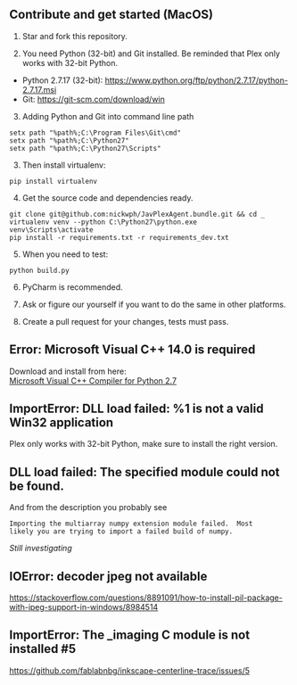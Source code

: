 ## Contribute and get started (MacOS)

1. Star and fork this repository.

2. You need Python (32-bit) and Git installed. Be reminded that Plex only works with 32-bit Python.
- Python 2.7.17 (32-bit): https://www.python.org/ftp/python/2.7.17/python-2.7.17.msi
- Git: https://git-scm.com/download/win

3. Adding Python and Git into command line path
```
setx path "%path%;C:\Program Files\Git\cmd"
setx path "%path%;C:\Python27"
setx path "%path%;C:\Python27\Scripts"
```
   
3. Then install virtualenv:
```shell script
pip install virtualenv
```

4. Get the source code and dependencies ready.
```shell script
git clone git@github.com:nickwph/JavPlexAgent.bundle.git && cd _
virtualenv venv --python C:\Python27\python.exe
venv\Scripts\activate
pip install -r requirements.txt -r requirements_dev.txt
```

5. When you need to test:
```shell script
python build.py
```

6. PyCharm is recommended. 

7. Ask or figure our yourself if you want to do the same in other platforms. 

8. Create a pull request for your changes, tests must pass.

## Error: Microsoft Visual C++ 14.0 is required

Download and install from here:  
[Microsoft Visual C++ Compiler for Python 2.7](https://www.microsoft.com/en-us/download/details.aspx?id=44266)

## ImportError: DLL load failed: %1 is not a valid Win32 application

Plex only works with 32-bit Python, make sure to install the right version.

## DLL load failed: The specified module could not be found.

And from the description you probably see
```
Importing the multiarray numpy extension module failed.  Most
likely you are trying to import a failed build of numpy.
```

*Still investigating*

## IOError: decoder jpeg not available

https://stackoverflow.com/questions/8891091/how-to-install-pil-package-with-jpeg-support-in-windows/8984514

## ImportError: The _imaging C module is not installed #5

https://github.com/fablabnbg/inkscape-centerline-trace/issues/5